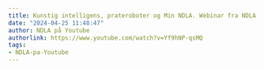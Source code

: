 ```yaml
---
title: Kunstig intelligens, prateroboter og Min NDLA. Webinar fra NDLA.
date: "2024-04-25 11:48:47"
author: NDLA på Youtube
authorlink: https://www.youtube.com/watch?v=Yf9hNP-qsMQ
tags:
- NDLA-pa-Youtube
---
```

